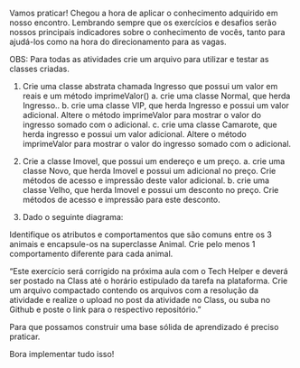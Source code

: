 Vamos praticar!
Chegou a hora de aplicar o conhecimento adquirido em nosso encontro.
Lembrando sempre que os exercícios e desafios serão nossos principais
indicadores sobre o conhecimento de vocês, tanto para ajudá-los como
na hora do direcionamento para as vagas.

OBS: Para todas as atividades crie um arquivo para utilizar e testar as
classes criadas.

1. Crie uma classe abstrata chamada Ingresso que possui um valor
em reais e um método imprimeValor()
a. crie uma classe Normal, que herda Ingresso..
b. crie uma classe VIP, que herda Ingresso e possui um valor
adicional. Altere o método imprimeValor para mostrar o valor
do ingresso somado com o adicional.
c. crie uma classe Camarote, que herda ingresso e possui um
valor adicional. Altere o método imprimeValor para mostrar o
valor do ingresso somado com o adicional.

2. Crie a classe Imovel, que possui um endereço e um preço.
a. crie uma classe Novo, que herda Imovel e possui um adicional
no preço. Crie métodos de acesso e impressão deste valor
adicional.
b. crie uma classe Velho, que herda Imovel e possui um desconto
no preço. Crie métodos de acesso e impressão para este
desconto.

3. Dado o seguinte diagrama:

Identifique os atributos e comportamentos que são comuns entre os
3 animais e encapsule-os na superclasse Animal. Crie pelo menos 1
comportamento diferente para cada animal.

“Este exercício será corrigido na próxima aula com o Tech Helper e deverá
ser postado na Class até o horário estipulado da tarefa na plataforma.
Crie um arquivo compactado contendo os arquivos com a resolução da
atividade e realize o upload no post da atividade no Class, ou suba no
Github e poste o link para o respectivo repositório.”

Para que possamos construir uma base sólida de aprendizado é preciso
praticar.

Bora implementar tudo isso!
